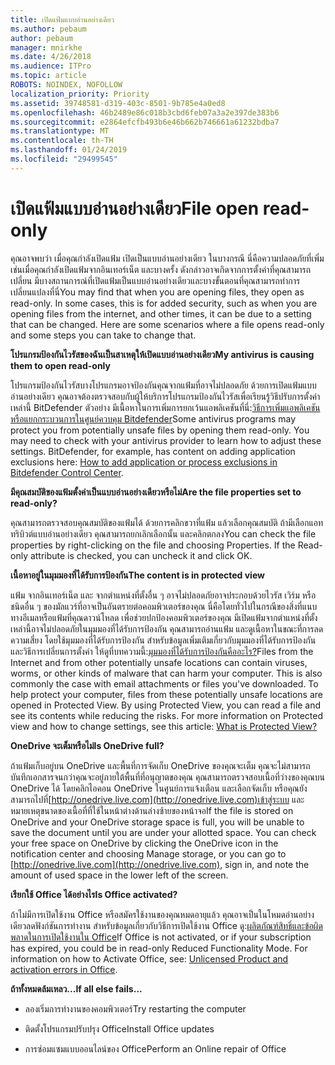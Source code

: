 ```yaml
---
title: เปิดแฟ้มแบบอ่านอย่างเดียว
ms.author: pebaum
author: pebaum
manager: mnirkhe
ms.date: 4/26/2018
ms.audience: ITPro
ms.topic: article
ROBOTS: NOINDEX, NOFOLLOW
localization_priority: Priority
ms.assetid: 39748581-d319-403c-8501-9b785e4a0ed8
ms.openlocfilehash: 46b2489e86c018b3cbd6feb07a3a2e397de383b6
ms.sourcegitcommit: e2864efcfb493b6e46b662b746661a61232bdba7
ms.translationtype: MT
ms.contentlocale: th-TH
ms.lasthandoff: 01/24/2019
ms.locfileid: "29499545"
---
```

# <a name="file-open-read-only"></a><span data-ttu-id="4951e-102">เปิดแฟ้มแบบอ่านอย่างเดียว</span><span class="sxs-lookup"><span data-stu-id="4951e-102">File open read-only</span></span>

<span data-ttu-id="4951e-p101">คุณอาจพบว่า เมื่อคุณกำลังเปิดแฟ้ม เปิดเป็นแบบอ่านอย่างเดียว ในบางกรณี นี่คือความปลอดภัยที่เพิ่ม เช่นเมื่อคุณกำลังเปิดแฟ้มจากอินเทอร์เน็ต และบางครั้ง ดังกล่าวอาจเกิดจากการตั้งค่าที่คุณสามารถเปลี่ยน มีบางสถานการณ์ที่เปิดแฟ้มเป็นแบบอ่านอย่างเดียวและบางขั้นตอนที่คุณสามารถทำการเปลี่ยนแปลงที่นี่</span><span class="sxs-lookup"><span data-stu-id="4951e-p101">You may find that when you are opening files, they open as read-only. In some cases, this is for added security, such as when you are opening files from the internet, and other times, it can be due to a setting that can be changed. Here are some scenarios where a file opens read-only and some steps you can take to change that.</span></span>
  
 <span data-ttu-id="4951e-106">**โปรแกรมป้องกันไวรัสของฉันเป็นสาเหตุให้เปิดแบบอ่านอย่างเดียว**</span><span class="sxs-lookup"><span data-stu-id="4951e-106">**My antivirus is causing them to open read-only**</span></span>
  
<span data-ttu-id="4951e-p102">โปรแกรมป้องกันไวรัสบางโปรแกรมอาจป้องกันคุณจากแฟ้มที่อาจไม่ปลอดภัย ด้วยการเปิดแฟ้มแบบอ่านอย่างเดียว คุณอาจต้องตรวจสอบกับผู้ให้บริการโปรแกรมป้องกันไวรัสเพื่อเรียนรู้วิธีปรับการตั้งค่าเหล่านี้ BitDefender ตัวอย่าง มีเนื้อหาในการเพิ่มการยกเว้นแอพลิเคชันที่นี่:[วิธีการเพิ่มแอพลิเคชันหรือแยกกระบวนการในศูนย์ควบคุม Bitdefender](https://www.bitdefender.com/support/how-to-add-application-or-process-exclusions-in-bitdefender-control-center-1119.mdl)</span><span class="sxs-lookup"><span data-stu-id="4951e-p102">Some antivirus programs may protect you from potentially unsafe files by opening them read-only. You may need to check with your antivirus provider to learn how to adjust these settings. BitDefender, for example, has content on adding application exclusions here: [How to add application or process exclusions in Bitdefender Control Center](https://www.bitdefender.com/support/how-to-add-application-or-process-exclusions-in-bitdefender-control-center-1119.mdl).</span></span>
  
 <span data-ttu-id="4951e-110">**มีคุณสมบัติของแฟ้มตั้งค่าเป็นแบบอ่านอย่างเดียวหรือไม่**</span><span class="sxs-lookup"><span data-stu-id="4951e-110">**Are the file properties set to read-only?**</span></span>
  
<span data-ttu-id="4951e-p103">คุณสามารถตรวจสอบคุณสมบัติของแฟ้มได้ ด้วยการคลิกขวาที่แฟ้ม แล้วเลือกคุณสมบัติ ถ้ามีเลือกแอททริบิวต์แบบอ่านอย่างเดียว คุณสามารถยกเลิกเลือกนั้น และคลิกตกลง</span><span class="sxs-lookup"><span data-stu-id="4951e-p103">You can check the file properties by right-clicking on the file and choosing Properties. If the Read-only attribute is checked, you can uncheck it and click OK.</span></span>
  
 <span data-ttu-id="4951e-113">**เนื้อหาอยู่ในมุมมองที่ได้รับการป้องกัน**</span><span class="sxs-lookup"><span data-stu-id="4951e-113">**The content is in protected view**</span></span>
  
<span data-ttu-id="4951e-p104">แฟ้ม จากอินเทอร์เน็ต และ จากตำแหน่งที่ตั้งอื่น ๆ อาจไม่ปลอดภัยอาจประกอบด้วยไวรัส เวิร์ม หรือชนิดอื่น ๆ ของมัลแวร์ที่อาจเป็นอันตรายต่อคอมพิวเตอร์ของคุณ นี่คือโดยทั่วไปในกรณีของสิ่งที่แนบทางอีเมลหรือแฟ้มที่คุณดาวน์โหลด เพื่อช่วยปกป้องคอมพิวเตอร์ของคุณ มีเปิดแฟ้มจากตำแหน่งที่ตั้งเหล่านี้อาจไม่ปลอดภัยในมุมมองที่ได้รับการป้องกัน คุณสามารถอ่านแฟ้ม และดูเนื้อหาในขณะที่การลดความเสี่ยง โดยใช้มุมมองที่ได้รับการป้องกัน สำหรับข้อมูลเพิ่มเติมเกี่ยวกับมุมมองที่ได้รับการป้องกันและวิธีการเปลี่ยนการตั้งค่า ให้ดูที่บทความนี้:[มุมมองที่ได้รับการป้องกันคืออะไร?](https://support.office.com/en-us/article/d6f09ac7-e6b9-4495-8e43-2bbcdbcb6653)</span><span class="sxs-lookup"><span data-stu-id="4951e-p104">Files from the Internet and from other potentially unsafe locations can contain viruses, worms, or other kinds of malware that can harm your computer. This is also commonly the case with email attachments or files you've downloaded. To help protect your computer, files from these potentially unsafe locations are opened in Protected View. By using Protected View, you can read a file and see its contents while reducing the risks. For more information on Protected view and how to change settings, see this article: [What is Protected View?](https://support.office.com/en-us/article/d6f09ac7-e6b9-4495-8e43-2bbcdbcb6653)</span></span>
  
 <span data-ttu-id="4951e-119">**OneDrive จะเต็มหรือไม่**</span><span class="sxs-lookup"><span data-stu-id="4951e-119">**Is OneDrive full?**</span></span>
  
<span data-ttu-id="4951e-p105">ถ้าแฟ้มเก็บอยู่บน OneDrive และพื้นที่การจัดเก็บ OneDrive ของคุณจะเต็ม คุณจะไม่สามารถบันทึกเอกสารจนกว่าคุณจะอยู่ภายใต้พื้นที่ที่อนุญาตของคุณ คุณสามารถตรวจสอบเนื้อที่ว่างของคุณบน OneDrive ได้ โดยคลิกไอคอน OneDrive ในศูนย์การแจ้งเตือน และเลือกจัดเก็บ หรือคุณยังสามารถไปที่[http://onedrive.live.com](http://onedrive.live.com)เข้าสู่ระบบ และหมายเหตุขนาดของเนื้อที่ที่ใช้ในหน้าต่างด้านล่างซ้ายของหน้าจอ</span><span class="sxs-lookup"><span data-stu-id="4951e-p105">If the file is stored on OneDrive and your OneDrive storage space is full, you will be unable to save the document until you are under your allotted space. You can check your free space on OneDrive by clicking the OneDrive icon in the notification center and choosing Manage storage, or you can go to [http://onedrive.live.com](http://onedrive.live.com), sign in, and note the amount of used space in the lower left of the screen.</span></span>
  
 <span data-ttu-id="4951e-122">**เรียกใช้ Office ได้อย่างไร**</span><span class="sxs-lookup"><span data-stu-id="4951e-122">**Is Office activated?**</span></span>
  
<span data-ttu-id="4951e-p106">ถ้าไม่มีการเปิดใช้งาน Office หรือสมัครใช้งานของคุณหมดอายุแล้ว คุณอาจเป็นในโหมดอ่านอย่างเดียวลดฟังก์ชันการทำงาน สำหรับข้อมูลเกี่ยวกับวิธีการเปิดใช้งาน Office ดู:[ผลิตภัณฑ์สิทธิ์และข้อผิดพลาดในการเปิดใช้งานใน Office](https://support.office.com/en-us/article/0d23d3c0-c19c-4b2f-9845-5344fedc4380)</span><span class="sxs-lookup"><span data-stu-id="4951e-p106">If Office is not activated, or if your subscription has expired, you could be in read-only Reduced Functionality Mode. For information on how to Activate Office, see: [Unlicensed Product and activation errors in Office](https://support.office.com/en-us/article/0d23d3c0-c19c-4b2f-9845-5344fedc4380).</span></span>
  
 <span data-ttu-id="4951e-125">**ถ้าทั้งหมดล้มเหลว...**</span><span class="sxs-lookup"><span data-stu-id="4951e-125">**If all else fails...**</span></span>
  
- <span data-ttu-id="4951e-126">ลองเริ่มการทำงานของคอมพิวเตอร์</span><span class="sxs-lookup"><span data-stu-id="4951e-126">Try restarting the computer</span></span>
    
- <span data-ttu-id="4951e-127">ติดตั้งโปรแกรมปรับปรุง Office</span><span class="sxs-lookup"><span data-stu-id="4951e-127">Install Office updates</span></span>
    
- <span data-ttu-id="4951e-128">การซ่อมแซมแบบออนไลน์ของ Office</span><span class="sxs-lookup"><span data-stu-id="4951e-128">Perform an Online repair of Office</span></span>
    

